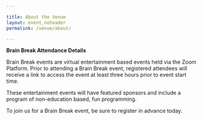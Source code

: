 ```yaml
---

title: About the Venue
layout: event_noheader
permalink: /venue/about/

---
```


**Brain Break Attendance Details**
  
Brain Break events are virtual entertainment based events held via the Zoom Platform. Prior to attending a Brain Break event, registered attendees will receive a link to access the event at least three hours prior to event start time. 
 
These entertainment events will have featured sponsors and include a program of non-education based, fun programming.   
  
To join us for a Brain Break event, be sure to register in advance today. 
